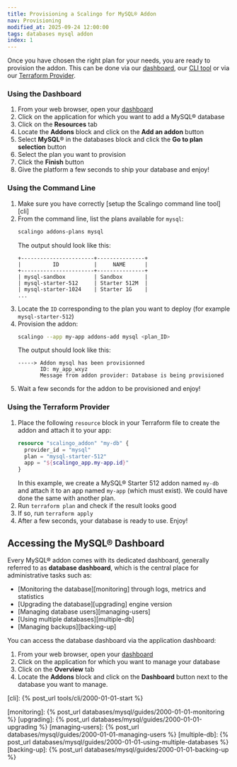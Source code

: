```yaml
---
title: Provisioning a Scalingo for MySQL® Addon
nav: Provisioning
modified_at: 2025-09-24 12:00:00
tags: databases mysql addon
index: 1
---
```


Once you have chosen the right plan for your needs, you are ready to provision
the addon. This can be done via our [dashboard](#using-the-dashboard),
our [CLI tool](#using-the-command-line) or via our
[Terraform Provider](#using-the-terraform-provider).

### Using the Dashboard

1. From your web browser, open your [dashboard]
2. Click on the application for which you want to add a MySQL® database
3. Click on the **Resources** tab
4. Locate the **Addons** block and click on the **Add an addon** button
5. Select **MySQL**® in the databases block and click the **Go to plan
   selection** button
6. Select the plan you want to provision
7. Click the **Finish** button
8. Give the platform a few seconds to ship your database and enjoy!

### Using the Command Line

1. Make sure you have correctly [setup the Scalingo command line tool][cli]
2. From the command line, list the plans available for `mysql`:
   ```bash
   scalingo addons-plans mysql
   ```
   The output should look like this:
   ```text
   +-----------------------+---------------+
   |          ID           |     NAME      |
   +-----------------------+---------------+
   | mysql-sandbox         | Sandbox       |
   | mysql-starter-512     | Starter 512M  |
   | mysql-starter-1024    | Starter 1G    |
   ...
   ```
3. Locate the `ID` corresponding to the plan you want to deploy (for example 
   `mysql-starter-512`)
4. Provision the addon:
   ```bash
   scalingo --app my-app addons-add mysql <plan_ID>
   ```
   The output should look like this:
   ```text
   -----> Addon mysql has been provisionned
          ID: my_app_wxyz
          Message from addon provider: Database is being provisioned
   ```
5. Wait a few seconds for the addon to be provisioned and enjoy!

### Using the Terraform Provider

1. Place the following `resource` block in your Terraform file to create the
   addon and attach it to your app:
   ```tf
   resource "scalingo_addon" "my-db" {
     provider_id = "mysql"
     plan = "mysql-starter-512"
     app = "${scalingo_app.my-app.id}"
   }
   ```
   In this example, we create a MySQL® Starter 512 addon named `my-db` and
   attach it to an app named `my-app` (which must exist). We could have done
   the same with another plan.
2. Run `terraform plan` and check if the result looks good
3. If so, run `terraform apply`
4. After a few seconds, your database is ready to use. Enjoy!


## Accessing the MySQL® Dashboard

Every MySQL® addon comes with its dedicated dashboard, generally referred
to as **database dashboard**, which is the central place for administrative
tasks such as:

- [Monitoring the database][monitoring] through logs, metrics and statistics
- [Upgrading the database][upgrading] engine version
- [Managing database users][managing-users]
- [Using multiple databases][multiple-db]
- [Managing backups][backing-up]

You can access the database dashboard via the application dashboard:

1. From your web browser, open your [dashboard]
2. Click on the application for which you want to manage your database
3. Click on the **Overview** tab
4. Locate the **Addons** block and click on the **Dashboard** button next to
   the database you want to manage.


[dashboard]: https://dashboard.scalingo.com/apps

[cli]: {% post_url tools/cli/2000-01-01-start %}

[monitoring]: {% post_url databases/mysql/guides/2000-01-01-monitoring %}
[upgrading]: {% post_url databases/mysql/guides/2000-01-01-upgrading %}
[managing-users]: {% post_url databases/mysql/guides/2000-01-01-managing-users %}
[multiple-db]: {% post_url databases/mysql/guides/2000-01-01-using-multiple-databases %}
[backing-up]: {% post_url databases/mysql/guides/2000-01-01-backing-up %}


